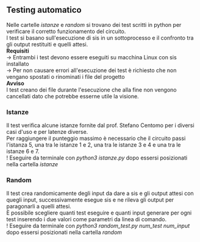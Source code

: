 ## Testing automatico
Nelle cartelle _istanze_ e _random_ si trovano dei test scritti in python per verificare il corretto funzionamento del circuito.<br/>
I test si basano sull'esecuzione di sis in un sottoprocesso e il confronto tra gli output restituiti e quelli attesi.<br/>
**Requisiti**<br/>
-> Entrambi i test devono essere eseguiti su macchina Linux con sis installato<br/>
-> Per non causare errori all'esecuzione dei test è richiesto che non vengano spostati o rinominati i file del progetto<br/>
**Avviso**<br/>
I test creano dei file durante l'esecuzione che alla fine non vengono cancellati dato che potrebbe esserne utile la visione.
### Istanze
Il test verifica alcune istanze fornite dal prof. Stefano Centomo per i diversi casi d'uso e per latenze diverse.<br/>
Per raggiungere il punteggio massimo è necessario che il circuito passi l'istanza 5, una tra le istanze 1 e 2, una tra le istanze 3 e 4 e una tra le istanze 6 e 7.<br/>
! Eseguire da terminale con _python3 istanze.py_ dopo essersi posizionati nella cartella _istanze_<br/>
### Random
Il test crea randomicamente degli input da dare a sis e gli output attesi con quegli input,
successivamente esegue sis e ne rileva gli output per paragonarli a quelli attesi.<br/>
È possibile scegliere quanti test eseguire e quanti input generare per ogni test inserendo i due valori come parametri da linea di comando.<br/>
! Eseguire da terminale con _python3 random_test.py num_test num_input_ dopo essersi posizionati nella cartella _random_<br/>
